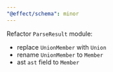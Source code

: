 ```yaml
---
"@effect/schema": minor
---
```


Refactor `ParseResult` module:

- replace `UnionMember` with `Union`
- rename `UnionMember` to `Member`
- ast `ast` field to `Member`

